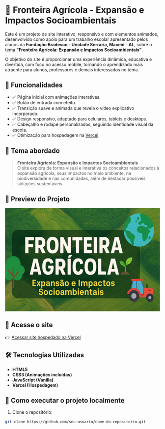 # 🌱 Fronteira Agrícola - Expansão e Impactos Socioambientais

Este é um projeto de site interativo, responsivo e com elementos animados, desenvolvido como apoio para um trabalho escolar apresentado pelos alunos da **Fundação Bradesco - Unidade Serraria, Maceió - AL**, sobre o tema **"Fronteira Agrícola: Expansão e Impactos Socioambientais"**.

O objetivo do site é proporcionar uma experiência dinâmica, educativa e divertida, com foco no acesso mobile, tornando o aprendizado mais atraente para alunos, professores e demais interessados no tema.

## 🚀 Funcionalidades

- ✅ Página inicial com animações interativas.
- ✅ Botão de entrada com efeito.
- ✅ Transição suave e animada que revela o vídeo explicativo incorporado.
- ✅ Design responsivo, adaptado para celulares, tablets e desktops.
- ✅ Cabeçalho e rodapé personalizados, seguindo identidade visual da escola.
- ✅ Otimização para hospedagem na [Vercel](https://vercel.com/).

## 🎯 Tema abordado

> **Fronteira Agrícola: Expansão e Impactos Socioambientais**  
O site explora de forma visual e interativa os conceitos relacionados à expansão agrícola, seus impactos no meio ambiente, na biodiversidade e nas comunidades, além de destacar possíveis soluções sustentáveis.

## 📸 Preview do Projeto

![Imagem da miniatura do vídeo](https://raw.githubusercontent.com/Ronaldss/Fronteira-Agr-cola/refs/heads/main/assets/img/miniatura.png)

## 🔗 Acesse o site

👉 [Acessar site hospedado na Vercel](https://fronteira-agricola.vercel.app/)

## 🛠️ Tecnologias Utilizadas

- **HTML5**
- **CSS3 (Animações incluídas)**
- **JavaScript (Vanilla)**
- **Vercel (Hospedagem)**

## 📁 Como executar o projeto localmente

1. Clone o repositório:
```bash
git clone https://github.com/seu-usuario/nome-do-repositorio.git

